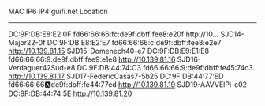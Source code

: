 MAC                IP6                                IP4 guifi.net            Location
-----------------  ---------------------------------  ----------------------   ---------------------
DC:9F:DB:E8:E2:0F  fd66:66:66:fc:de9f:dbff:fee8:e20f  http://10...             SJD14-Major22-0f
DC:9F:DB:E8:E2:E7  fd66:66:66:c:de9f:dbff:fee8:e2e7   http://10.139.81.15      SJD15-Domenech40-e7
DC:9F:DB:E9:E1:E8  fd66:66:66:9:de9f:dbff:fee9:e1e8   http://10.139.81.16      SJD16-Verdaguer42Sud-e8
DC:9F:DB:44:74:C3  fd66:66:66:9:de9f:dbff:fe45:74c3   http://10.139.81.17      SJD17-FedericCasas7-5b25
DC:9F:DB:44:77:ED  fd66:66:66:a:de9f:dbff:fe44:77ed   http://10.139.81.19      SJD19-AAVVElPi-c02
DC:9F:DB:44:74:5E                                     http://10.139.81.20


